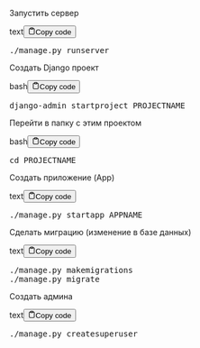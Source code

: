 <p>Запустить сервер</p>
<div class="code-element"><div class="lang-line"><text>text</text><button class="copy-button"id="codeb671b0aa8766d8884a2262e07d62b0b4b"onclick="copyCode(codeb671b0aa8766d8884a2262e07d62b0b4, codeb671b0aa8766d8884a2262e07d62b0b4b)"><svg stroke="currentColor"fill="none"stroke-width="2"viewBox="0 0 24 24"stroke-linecap="round"stroke-linejoin="round"class="h-4 w-4"height="1em"width="1em"xmlns="http://www.w3.org/2000/svg"><path d="M16 4h2a2 2 0 0 1 2 2v14a2 2 0 0 1-2 2H6a2 2 0 0 1-2-2V6a2 2 0 0 1 2-2h2"></path><rect x="8" y="2" width="8" height="4" rx="1" ry="1"></rect></svg><text>Copy code</text></button></div><div class="code" id="codeb671b0aa8766d8884a2262e07d62b0b4"><div class="highlight"><pre><span></span>./manage.py runserver
</pre></div></div></div>

<p>Создать Django проект</p>
<div class="code-element"><div class="lang-line"><text>bash</text><button class="copy-button"id="code8408439225fef3767e4a7ab8a8cd49c2b"onclick="copyCode(code8408439225fef3767e4a7ab8a8cd49c2, code8408439225fef3767e4a7ab8a8cd49c2b)"><svg stroke="currentColor"fill="none"stroke-width="2"viewBox="0 0 24 24"stroke-linecap="round"stroke-linejoin="round"class="h-4 w-4"height="1em"width="1em"xmlns="http://www.w3.org/2000/svg"><path d="M16 4h2a2 2 0 0 1 2 2v14a2 2 0 0 1-2 2H6a2 2 0 0 1-2-2V6a2 2 0 0 1 2-2h2"></path><rect x="8" y="2" width="8" height="4" rx="1" ry="1"></rect></svg><text>Copy code</text></button></div><div class="code" id="code8408439225fef3767e4a7ab8a8cd49c2"><div class="highlight"><pre><span></span>django-admin<span class="w"> </span>startproject<span class="w"> </span>PROJECTNAME
</pre></div></div></div>

<p>Перейти в папку с этим проектом</p>
<div class="code-element"><div class="lang-line"><text>bash</text><button class="copy-button"id="codef57bd33c615bd81ab3d98ccde4c8fcceb"onclick="copyCode(codef57bd33c615bd81ab3d98ccde4c8fcce, codef57bd33c615bd81ab3d98ccde4c8fcceb)"><svg stroke="currentColor"fill="none"stroke-width="2"viewBox="0 0 24 24"stroke-linecap="round"stroke-linejoin="round"class="h-4 w-4"height="1em"width="1em"xmlns="http://www.w3.org/2000/svg"><path d="M16 4h2a2 2 0 0 1 2 2v14a2 2 0 0 1-2 2H6a2 2 0 0 1-2-2V6a2 2 0 0 1 2-2h2"></path><rect x="8" y="2" width="8" height="4" rx="1" ry="1"></rect></svg><text>Copy code</text></button></div><div class="code" id="codef57bd33c615bd81ab3d98ccde4c8fcce"><div class="highlight"><pre><span></span><span class="nb">cd</span><span class="w"> </span>PROJECTNAME
</pre></div></div></div>

<p>Создать приложение (App)</p>
<div class="code-element"><div class="lang-line"><text>text</text><button class="copy-button"id="codeb3fbef3607bc61e0350ceda03584d710b"onclick="copyCode(codeb3fbef3607bc61e0350ceda03584d710, codeb3fbef3607bc61e0350ceda03584d710b)"><svg stroke="currentColor"fill="none"stroke-width="2"viewBox="0 0 24 24"stroke-linecap="round"stroke-linejoin="round"class="h-4 w-4"height="1em"width="1em"xmlns="http://www.w3.org/2000/svg"><path d="M16 4h2a2 2 0 0 1 2 2v14a2 2 0 0 1-2 2H6a2 2 0 0 1-2-2V6a2 2 0 0 1 2-2h2"></path><rect x="8" y="2" width="8" height="4" rx="1" ry="1"></rect></svg><text>Copy code</text></button></div><div class="code" id="codeb3fbef3607bc61e0350ceda03584d710"><div class="highlight"><pre><span></span>./manage.py startapp APPNAME
</pre></div></div></div>

<p>Сделать миграцию (изменение в базе данных)</p>
<div class="code-element"><div class="lang-line"><text>text</text><button class="copy-button"id="codec45f5bdae0e14b0942bb0b3420f76401b"onclick="copyCode(codec45f5bdae0e14b0942bb0b3420f76401, codec45f5bdae0e14b0942bb0b3420f76401b)"><svg stroke="currentColor"fill="none"stroke-width="2"viewBox="0 0 24 24"stroke-linecap="round"stroke-linejoin="round"class="h-4 w-4"height="1em"width="1em"xmlns="http://www.w3.org/2000/svg"><path d="M16 4h2a2 2 0 0 1 2 2v14a2 2 0 0 1-2 2H6a2 2 0 0 1-2-2V6a2 2 0 0 1 2-2h2"></path><rect x="8" y="2" width="8" height="4" rx="1" ry="1"></rect></svg><text>Copy code</text></button></div><div class="code" id="codec45f5bdae0e14b0942bb0b3420f76401"><div class="highlight"><pre><span></span>./manage.py makemigrations
./manage.py migrate
</pre></div></div></div>

<p>Создать админа</p>
<div class="code-element"><div class="lang-line"><text>text</text><button class="copy-button"id="codec43abec5898a4b59d58d4e313b9de2f3b"onclick="copyCode(codec43abec5898a4b59d58d4e313b9de2f3, codec43abec5898a4b59d58d4e313b9de2f3b)"><svg stroke="currentColor"fill="none"stroke-width="2"viewBox="0 0 24 24"stroke-linecap="round"stroke-linejoin="round"class="h-4 w-4"height="1em"width="1em"xmlns="http://www.w3.org/2000/svg"><path d="M16 4h2a2 2 0 0 1 2 2v14a2 2 0 0 1-2 2H6a2 2 0 0 1-2-2V6a2 2 0 0 1 2-2h2"></path><rect x="8" y="2" width="8" height="4" rx="1" ry="1"></rect></svg><text>Copy code</text></button></div><div class="code" id="codec43abec5898a4b59d58d4e313b9de2f3"><div class="highlight"><pre><span></span>./manage.py createsuperuser
</pre></div></div></div>